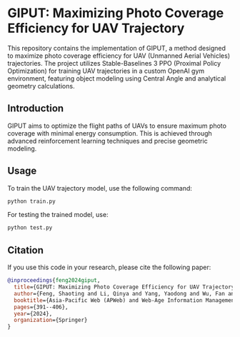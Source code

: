 # GIPUT: Maximizing Photo Coverage Efficiency for UAV Trajectory
This repository contains the implementation of GIPUT, a method designed to maximize photo coverage efficiency for UAV (Unmanned Aerial Vehicles) trajectories. The project utilizes Stable-Baselines 3 PPO (Proximal Policy Optimization) for training UAV trajectories in a custom OpenAI gym environment, featuring object modeling using Central Angle and analytical geometry calculations.

## Introduction
GIPUT aims to optimize the flight paths of UAVs to ensure maximum photo coverage with minimal energy consumption. This is achieved through advanced reinforcement learning techniques and precise geometric modeling.

## Usage
To train the UAV trajectory model, use the following command:

```bash
python train.py
```

For testing the trained model, use:

```bash
python test.py
```

## Citation
If you use this code in your research, please cite the following paper:

```bibtex
@inproceedings{feng2024giput,
  title={GIPUT: Maximizing Photo Coverage Efficiency for UAV Trajectory},
  author={Feng, Shaoting and Li, Qinya and Yang, Yaodong and Wu, Fan and Chen, Guihai},
  booktitle={Asia-Pacific Web (APWeb) and Web-Age Information Management (WAIM) Joint International Conference on Web and Big Data},
  pages={391--406},
  year={2024},
  organization={Springer}
}
```
